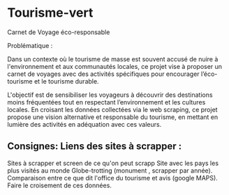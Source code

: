 # Tourisme-vert

Carnet de Voyage éco-responsable 

Problématique : 

Dans un contexte où le tourisme de masse est souvent accusé de nuire à 
l'environnement et aux communautés locales, ce projet vise à proposer un carnet de 
voyages avec des activités spécifiques pour encourager l’éco-tourisme et le tourisme 
durable.  

L'objectif est de sensibiliser les voyageurs à découvrir des destinations moins 
fréquentées tout en respectant l’environnement et les cultures locales. En croisant les 
données collectées via le web scraping, ce projet propose une vision alternative et 
responsable du tourisme, en mettant en lumière des activités en adéquation avec ces 
valeurs. 

Consignes:
Liens des sites à scrapper : 
- 
Sites à scrapper et screen de ce qu'on peut scrapp
Site avec les pays les plus visités au monde Globe-trotting (monument , scrapper par année). 
Comparaison entre ce que dit l'office du tourisme et avis (google MAPS).
Faire le croisement de ces données.
